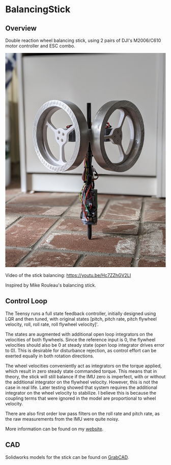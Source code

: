 
# BalancingStick

## Overview
Double reaction wheel balancing stick, using 2 pairs of DJI's M2006/C610 motor controller and ESC combo. 

![It balances!](imgs/balancing_lower_res.jpg?raw=true)

Video of the stick balancing: https://youtu.be/Hc7ZZhGV2LI

Inspired by Mike Rouleau's balancing stick.

## Control Loop

The Teensy runs a full state feedback controller, initially designed using LQR and then tuned, with original states [pitch, pitch rate, pitch flywheel velocity, roll, roll rate, roll flywheel velocity]'.

The states are augmented with additional open loop integrators on the velocities of both flywheels. Since the reference input is 0, the flywheel velocities should also be 0 at steady state (open loop integrator drives error to 0). This is desirable for disturbance rejection, as control effort can be exerted equally in both rotation directions.

The wheel velocities conveniently act as integrators on the torque applied, which result in zero steady state commanded torque. This means that in theory, the stick will still balance if the IMU zero is imperfect, with or without the additional integrator on the flywheel velocity. However, this is not the case in real life. Later testing showed that system requires the additional integrator on the wheel velocity to stabilize. I believe this is because the coupling terms that were ignored in the model are proportional to wheel velocity. 

There are also first order low pass filters on the roll rate and pitch rate, as the raw measurements from the IMU were quite noisy. 

More information can be found on my [website](http://gregoryxie.com/). 

## CAD

Solidworks models for the stick can be found on [GrabCAD](https://grabcad.com/library/self-balancing-stick-2). 